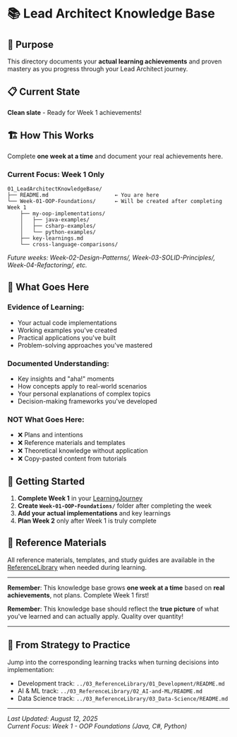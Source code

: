 # 📚 Lead Architect Knowledge Base

## 🎯 Purpose

This directory documents your **actual learning achievements** and proven mastery as you progress through your Lead Architect journey.

## 📋 Current State

**Clean slate** - Ready for Week 1 achievements!

## 🏗️ How This Works

Complete **one week at a time** and document your real achievements here.

### **Current Focus: Week 1 Only**

```text
01_LeadArchitectKnowledgeBase/
├── README.md                     ← You are here
└── Week-01-OOP-Foundations/      ← Will be created after completing Week 1
    ├── my-oop-implementations/
    │   ├── java-examples/
    │   ├── csharp-examples/
    │   └── python-examples/
    ├── key-learnings.md
    └── cross-language-comparisons/
```

_Future weeks: Week-02-Design-Patterns/, Week-03-SOLID-Principles/, Week-04-Refactoring/, etc._

## 📝 What Goes Here

### **Evidence of Learning:**

- Your actual code implementations
- Working examples you've created
- Practical applications you've built
- Problem-solving approaches you've mastered

### **Documented Understanding:**

- Key insights and "aha!" moments
- How concepts apply to real-world scenarios
- Your personal explanations of complex topics
- Decision-making frameworks you've developed

### **NOT What Goes Here:**

- ❌ Plans and intentions
- ❌ Reference materials and templates
- ❌ Theoretical knowledge without application
- ❌ Copy-pasted content from tutorials

## 🎯 Getting Started

1. **Complete Week 1** in your [LearningJourney](../02_LearningJourney/Week-01-OOP.md)
2. **Create `Week-01-OOP-Foundations/`** folder after completing the week
3. **Add your actual implementations** and key learnings
4. **Plan Week 2** only after Week 1 is truly complete

## 📖 Reference Materials

All reference materials, templates, and study guides are available in the [ReferenceLibrary](../03_ReferenceLibrary/) when needed during learning.

---

**Remember**: This knowledge base grows **one week at a time** based on **real achievements**, not plans. Complete Week 1 first!

**Remember**: This knowledge base should reflect the **true picture** of what you've learned and can actually apply. Quality over quantity!

---

## 🔗 From Strategy to Practice

Jump into the corresponding learning tracks when turning decisions into implementation:

- Development track: `../03_ReferenceLibrary/01_Development/README.md`
- AI & ML track: `../03_ReferenceLibrary/02_AI-and-ML/README.md`
- Data Science track: `../03_ReferenceLibrary/03_Data-Science/README.md`

---

_Last Updated: August 12, 2025_  
_Current Focus: Week 1 - OOP Foundations (Java, C#, Python)_
